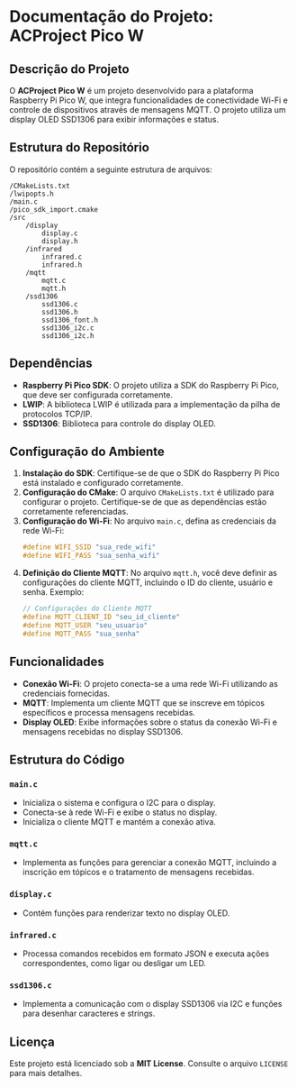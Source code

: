 # Documentação do Projeto: ACProject Pico W

## Descrição do Projeto

O **ACProject Pico W** é um projeto desenvolvido para a plataforma Raspberry Pi Pico W, que integra funcionalidades de conectividade Wi-Fi e controle de dispositivos através de mensagens MQTT. O projeto utiliza um display OLED SSD1306 para exibir informações e status.

## Estrutura do Repositório

O repositório contém a seguinte estrutura de arquivos:

```
/CMakeLists.txt
/lwipopts.h
/main.c
/pico_sdk_import.cmake
/src
    /display
        display.c
        display.h
    /infrared
        infrared.c
        infrared.h
    /mqtt
        mqtt.c
        mqtt.h
    /ssd1306
        ssd1306.c
        ssd1306.h
        ssd1306_font.h
        ssd1306_i2c.c
        ssd1306_i2c.h
```

## Dependências

- **Raspberry Pi Pico SDK**: O projeto utiliza a SDK do Raspberry Pi Pico, que deve ser configurada corretamente.
- **LWIP**: A biblioteca LWIP é utilizada para a implementação da pilha de protocolos TCP/IP.
- **SSD1306**: Biblioteca para controle do display OLED.

## Configuração do Ambiente

1. **Instalação do SDK**: Certifique-se de que o SDK do Raspberry Pi Pico está instalado e configurado corretamente.
2. **Configuração do CMake**: O arquivo `CMakeLists.txt` é utilizado para configurar o projeto. Certifique-se de que as dependências estão corretamente referenciadas.
3. **Configuração do Wi-Fi**: No arquivo `main.c`, defina as credenciais da rede Wi-Fi:
   ```c
   #define WIFI_SSID "sua_rede_wifi"
   #define WIFI_PASS "sua_senha_wifi"
   ```
4. **Definição do Cliente MQTT**: No arquivo `mqtt.h`, você deve definir as configurações do cliente MQTT, incluindo o ID do cliente, usuário e senha. Exemplo:
   ```c
   // Configurações do Cliente MQTT
   #define MQTT_CLIENT_ID "seu_id_cliente"
   #define MQTT_USER "seu_usuario"
   #define MQTT_PASS "sua_senha"
   ```

## Funcionalidades

- **Conexão Wi-Fi**: O projeto conecta-se a uma rede Wi-Fi utilizando as credenciais fornecidas.
- **MQTT**: Implementa um cliente MQTT que se inscreve em tópicos específicos e processa mensagens recebidas.
- **Display OLED**: Exibe informações sobre o status da conexão Wi-Fi e mensagens recebidas no display SSD1306.

## Estrutura do Código

### `main.c`

- Inicializa o sistema e configura o I2C para o display.
- Conecta-se à rede Wi-Fi e exibe o status no display.
- Inicializa o cliente MQTT e mantém a conexão ativa.

### `mqtt.c`

- Implementa as funções para gerenciar a conexão MQTT, incluindo a inscrição em tópicos e o tratamento de mensagens recebidas.

### `display.c`

- Contém funções para renderizar texto no display OLED.

### `infrared.c`

- Processa comandos recebidos em formato JSON e executa ações correspondentes, como ligar ou desligar um LED.

### `ssd1306.c`

- Implementa a comunicação com o display SSD1306 via I2C e funções para desenhar caracteres e strings.

## Licença

Este projeto está licenciado sob a **MIT License**. Consulte o arquivo `LICENSE` para mais detalhes.
